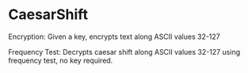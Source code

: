 # CaesarShift
Encryption:
Given a key, encrypts text along ASCII values 32-127

Frequency Test:
Decrypts caesar shift along ASCII values 32-127 using frequency test, no key required.
